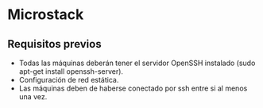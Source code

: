 # Microstack

## Requisitos previos

- Todas las máquinas deberán tener el servidor OpenSSH instalado (sudo apt-get install openssh-server).
- Configuración de red estática.
- Las máquinas deben de haberse conectado por ssh entre si al menos una vez.
